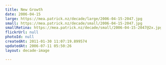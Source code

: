 ```yaml
---
title: New Growth
date: 2006-04-15
large: https://mea.patrick.nz/decade/large/2006-04-15-2047.jpg
small: https://mea.patrick.nz/decade/small/2006-04-15-2047.jpg
smallRetina: https://mea.patrick.nz/decade/small/2006-04-15-2047@2x.jpg
flickrUrl: null
photoId: null
createdAt: 2011-01-30 11:07:19.899574
updatedAt: 2006-07-11 05:50:26
layout: decade-image

---
```


